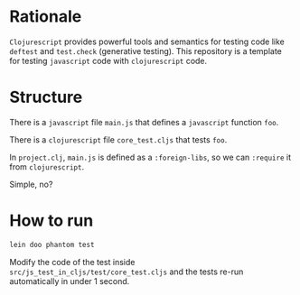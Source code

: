# Rationale

`Clojurescript` provides powerful tools and semantics for testing code like `deftest` and `test.check` (generative testing).
This repository is a template for testing `javascript` code with `clojurescript` code.


# Structure

There is a `javascript` file `main.js` that defines a `javascript` function `foo`.

There is a `clojurescript` file `core_test.cljs` that tests `foo`.

In `project.clj`, `main.js` is defined as a `:foreign-libs`, so we can `:require` it from `clojurescript`.

Simple, no?

# How to run
```bash
lein doo phantom test
```

Modify the code of the test inside `src/js_test_in_cljs/test/core_test.cljs` and the tests re-run automatically in under 1 second.                                              


